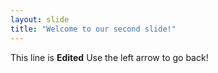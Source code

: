 ```yaml
---
layout: slide
title: "Welcome to our second slide!"
---
```

This line is **Edited**
Use the left arrow to go back!
